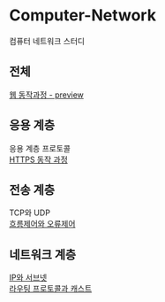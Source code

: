 # Computer-Network
컴퓨터 네트워크 스터디

## 전체
[웹 동작과정 - preview](web-process.md)  

## 응용 계층
응용 계층 프로토콜  
[HTTPS 동작 과정](https.md)  

## 전송 계층
TCP와 UDP  
[흐름제어와 오류제어](tcp-혼잡제어-흐름제어.md)  

## 네트워크 계층
[IP와 서브넷](ip-subnet.md)  
[라우팅 프로토콜과 캐스트](routing-protocol.md)
